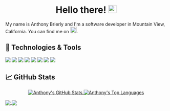 <h1 align="center">Hello there! 
  <img src="https://github.com/user-attachments/assets/a3853ca9-ce33-4400-91f7-0fafc3a7c1b0" width="25"/>
</h1>

My name is Anthony Brierly and I'm a software developer in Mountain View, California. You can find me on <a href="https://www.linkedin.com/in/tony-brierly/"><img src="https://github.com/user-attachments/assets/ee5cef57-23f2-4611-bc87-d5e36ec507ab" width="20" alt="LinkedIn"/></a>.

## 🔧 Technologies & Tools

![](https://img.shields.io/badge/Code-Typescript-informational?style=flat&logo=typescript&logoColor=white&color=3994e0)
![](https://img.shields.io/badge/Code-Python-informational?style=flat&logo=python&logoColor=white&color=3994e0)
![](https://img.shields.io/badge/Code-Java-informational?style=flat&logo=coffeescript&logoColor=white&color=3994e0)
![](https://img.shields.io/badge/Tools-React-informational?style=flat&logo=react&logoColor=white&color=3994e0)
![](https://img.shields.io/badge/Tools-NodeJS-informational?style=flat&logo=nodedotjs&logoColor=white&color=3994e0)
![](https://img.shields.io/badge/Tools-ExpressJS-informational?style=flat&logo=express&color=3994e0)
![](https://img.shields.io/badge/Database-MongoDB-informational?style=flat&logo=mongoDB&logoColor=white&color=3994e0)
![](https://img.shields.io/badge/Database-MySQL-informational?style=flat&logo=mysql&logoColor=white&color=3994e0)

## &#x1f4c8; GitHub Stats
<p align="center">
  <a href="https://github.com/tonyb650/tonyb650">
    <img align="center" src="https://github-readme-stats.vercel.app/api?username=tonyb650&show_icons=true&line_height=27&count_private=true&title_color=ffffff&text_color=c9cacc&icon_color=3994e0&bg_color=1d1f21" alt="Anthony's GitHub Stats" />
  </a>
  <a href="https://github.com/tonyb650/tonyb650">
    <img align="center" src="https://github-readme-stats.vercel.app/api/top-langs?username=tonyb650&show_icons=true&line_height=27&count_private=true&title_color=ffffff&text_color=c9cacc&icon_color=3994e0&bg_color=1d1f21" alt="Anthony's Top Languages" />
  </a>
</p>

<a href="https://github.com/tonyb650/time-manager">
  <img align="center" src="https://github-readme-stats.vercel.app/api/pin/?username=tonyb650&repo=time-manager&title_color=ffffff&text_color=c9cacc&icon_color=3994e0&bg_color=1d1f21" />
</a>
<a href="https://github.com/tonyb650/game-finder">
  <img align="center" src="https://github-readme-stats.vercel.app/api/pin/?username=tonyb650&repo=game-finder&title_color=ffffff&text_color=c9cacc&icon_color=3994e0&bg_color=1d1f21" />
</a>

<!-- links to social media accounts -->
[3]: https://www.linkedin.com/in/tony-brierly/


<!-- Resources -->
<!-- Icons: https://simpleicons.org/ -->
<!-- GitHub Stats: https://github.com/anuraghazra/github-readme-stats -->
<!-- Emojis: https://emojipedia.org/emoji/ -->
<!-- HTML Emojis: https://www.fileformat.info/index.htm -->
<!-- Shields: https://shields.io/ -->
<!-- Awesome GitHub Profile README: https://github.com/abhisheknaiidu/awesome-github-profile-readme -->
